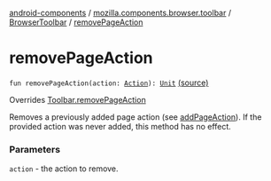 [android-components](../../index.md) / [mozilla.components.browser.toolbar](../index.md) / [BrowserToolbar](index.md) / [removePageAction](./remove-page-action.md)

# removePageAction

`fun removePageAction(action: `[`Action`](../../mozilla.components.concept.toolbar/-toolbar/-action/index.md)`): `[`Unit`](https://kotlinlang.org/api/latest/jvm/stdlib/kotlin/-unit/index.html) [(source)](https://github.com/mozilla-mobile/android-components/blob/master/components/browser/toolbar/src/main/java/mozilla/components/browser/toolbar/BrowserToolbar.kt#L259)

Overrides [Toolbar.removePageAction](../../mozilla.components.concept.toolbar/-toolbar/remove-page-action.md)

Removes a previously added page action (see [addPageAction](add-page-action.md)). If the provided
action was never added, this method has no effect.

### Parameters

`action` - the action to remove.